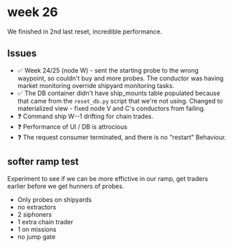 
# week 26

We finished in 2nd last reset, incredible performance.



## Issues 

* ✅ Week 24/25 (node W) - sent the starting probe to the wrong waypoint, so couldn't buy and more probes. The conductor was having market monitoring override shipyard monitoring tasks.
* ✅ The DB container didn't have ship_mounts table populated because that came from the `reset_db.py` script that we're not using.   Changed to materialized view - fixed node V and C's conductors from failing.
* ❓ Command ship W--1 drifting for chain trades. 
* ❓ Performance of UI / DB is attrocious
* ❓ The request consumer terminated, and there is no "restart" Behaviour.

## softer ramp test

Experiment to see if we can be more effictive in our ramp, get traders earlier before we get hunners of probes.
* Only probes on shipyards
* no extractors
* 2 siphoners
* 1 extra chain trader
* 1 on missions
* no jump gate
